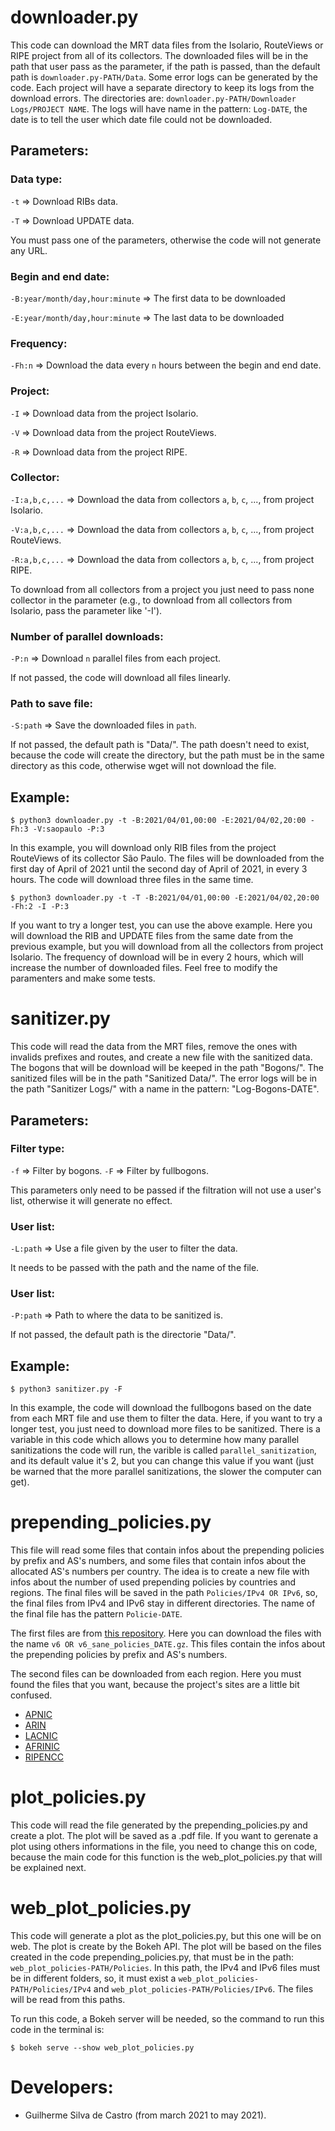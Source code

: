 # downloader.py

This code can download the MRT data files from the Isolario, RouteViews or RIPE project from all of its collectors. The downloaded files will be in the path that user pass as the parameter, if the path is passed, than the default path is ``downloader.py-PATH/Data``. Some error logs can be generated by the code. Each project will have a separate directory to keep its logs from the download errors. The directories are: ``downloader.py-PATH/Downloader Logs/PROJECT NAME``. The logs will have name in the pattern: ``Log-DATE``, the date is to tell the user which date file could not be downloaded.

## Parameters:

### __Data type__:
``-t`` => Download RIBs data.

``-T`` => Download UPDATE data.

You must pass one of the parameters, otherwise the code will not generate any URL.

### __Begin and end date__:
``-B:year/month/day,hour:minute`` => The first data to be downloaded

``-E:year/month/day,hour:minute`` => The last data to be downloaded

### __Frequency__:
``-Fh:n`` => Download the data every ``n`` hours between the begin and end date.

### __Project__:
``-I`` => Download data from the project Isolario.

``-V`` => Download data from the project RouteViews.

``-R`` => Download data from the project RIPE.

### __Collector__:
``-I:a,b,c,...`` => Download the data from collectors ``a``, ``b``, ``c``, ..., from project Isolario.

``-V:a,b,c,...`` => Download the data from collectors ``a``, ``b``, ``c``, ..., from project RouteViews.

``-R:a,b,c,...`` => Download the data from collectors ``a``, ``b``, ``c``, ..., from project RIPE.

To download from all collectors from a project you just need to pass none collector in the parameter (e.g., to download from all collectors from Isolario, pass the parameter like '-I').

### __Number of parallel downloads__:
``-P:n`` => Download ``n`` parallel files from each project.

If not passed, the code will download all files linearly.

### __Path to save file__:
``-S:path`` => Save the downloaded files in ``path``.

If not passed, the default path is "Data/". The path doesn't need to exist, because the code will create the directory, but the path must be in the same directory as this code, otherwise wget will not download the file.

## Example:
    $ python3 downloader.py -t -B:2021/04/01,00:00 -E:2021/04/02,20:00 -Fh:3 -V:saopaulo -P:3
  
In this example, you will download only RIB files from the project RouteViews of its collector São Paulo. The files will be downloaded from the first day of April of 2021 until the second day of April of 2021, in every 3 hours. The code will download three files in the same time.

    $ python3 downloader.py -t -T -B:2021/04/01,00:00 -E:2021/04/02,20:00 -Fh:2 -I -P:3
    
If you want to try a longer test, you can use the above example. Here you will download the RIB and UPDATE files from the same date from the previous example, but you will download from all the collectors from project Isolario. The frequency of download will be in every 2 hours, which will increase the number of downloaded files. Feel free to modify the paramenters and make some tests.

# sanitizer.py

This code will read the data from the MRT files, remove the ones with invalids prefixes and routes, and create a new file with the sanitized data. The bogons that will be download will be keeped in the path "Bogons/". The sanitized files will be in the path "Sanitized Data/". The error logs will be in the path "Sanitizer Logs/" with a name in the pattern: "Log-Bogons-DATE".

## Parameters:

### __Filter type__:

``-f`` => Filter by bogons.
``-F`` => Filter by fullbogons.

This parameters only need to be passed if the filtration will not use a user's list, otherwise it will generate no effect.

### __User list__:

``-L:path`` => Use a file given by the user to filter the data.

It needs to be passed with the path and the name of the file.

### __User list__:

``-P:path`` => Path to where the data to be sanitized is.

If not passed, the default path is the directorie "Data/".

## Example:
    $ python3 sanitizer.py -F
  
In this example, the code will download the fullbogons based on the date from each MRT file and use them to filter the data. Here, if you want to try a longer test, you just need to download more files to be sanitized. There is a variable in this code which allows you to determine how many parallel sanitizations the code will run, the varible is called ``parallel_sanitization``, and its default value it's 2, but you can change this value if you want (just be warned that the more parallel sanitizations, the slower the computer can get).


# prepending_policies.py

This file will read some files that contain infos about the prepending policies by prefix and AS's numbers, and some files that contain infos about the allocated AS's numbers per country. The idea is to create a new file with infos about the number of used prepending policies by countries and regions. The final files will be saved in the path ``Policies/IPv4 OR IPv6``, so, the final files from IPv4 and IPv6 stay in different directories. The name of the final file has the pattern ``Policie-DATE``.

The first files are from [this repository](https://github.com/pedrobmarcos/prependingPolicies). Here you can download the files with the name ``v6 OR v6_sane_policies_DATE.gz``. This files contain the infos about the prepending policies by prefix and AS's numbers.

The second files can be downloaded from each region. Here you must found the files that you want, because the project's sites are a little bit confused.
- [APNIC](https://ftp.apnic.net/apnic/stats/apnic/)
- [ARIN](https://ftp.arin.net/pub/stats/arin/)
- [LACNIC](https://ftp.lacnic.net/pub/stats/lacnic/)
- [AFRINIC](https://ftp.afrinic.net/pub/stats/afrinic/)
- [RIPENCC](https://ftp.ripe.net/pub/stats/ripencc/)


# plot_policies.py

This code will read the file generated by the prepending_policies.py and create a plot. The plot will be saved as a .pdf file. If you want to gerenate a plot using others informations in the file, you need to change this on code, because the main code for this function is the web_plot_policies.py that will be explained next.


# web_plot_policies.py

This code will generate a plot as the plot_policies.py, but this one will be on web. The plot is create by the Bokeh API. The plot will be based on the files created in the code prepending_policies.py, that must be in the path: ``web_plot_policies-PATH/Policies``. In this path, the IPv4 and IPv6 files must be in different folders, so, it must exist a ``web_plot_policies-PATH/Policies/IPv4`` and ``web_plot_policies-PATH/Policies/IPv6``. The files will be read from this paths.

To run this code, a Bokeh server will be needed, so the command to run this code in the terminal is:

    $ bokeh serve --show web_plot_policies.py
    
    
# Developers:

- Guilherme Silva de Castro (from march 2021 to may 2021).
    


